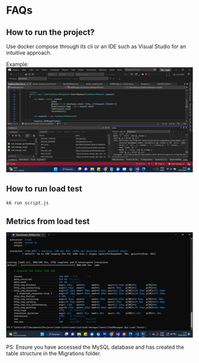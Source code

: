 # FAQs

## How to run the project?

Use docker compose through its cli or an IDE such as Visual Studio for an intuitive approach.

Example:
<img src="./vs-docker-compose-net6.png">

## How to run load test

```
k6 run script.js
```

## Metrics from load test

<img src="./k6-results.png">

PS: Ensure you have accessed the MySQL database and has created the table structure in the Migrations folder.
